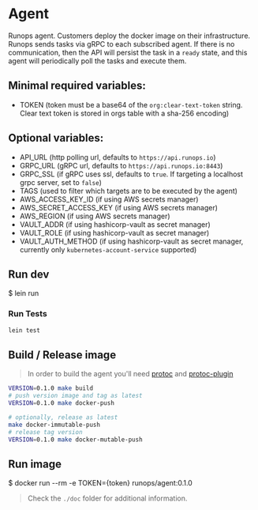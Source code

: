# Agent

Runops agent. Customers deploy the docker image on their infrastructure.
Runops sends tasks via gRPC to each subscribed agent. If there is no communication,
then the API will persist the task in a `ready` state, and this agent will periodically
poll the tasks and execute them.

## Minimal required variables:
- TOKEN (token must be a base64 of the `org:clear-text-token` string. Clear text token is stored in orgs table with a sha-256 encoding)

## Optional variables:
- API_URL (http polling url, defaults to `https://api.runops.io`)
- GRPC_URL (gRPC url, defaults to `https://api.runops.io:8443`)
- GRPC_SSL (if gRPC uses ssl, defaults to `true`. If targeting a localhost grpc server, set to `false`)
- TAGS (used to filter which targets are to be executed by the agent)
- AWS_ACCESS_KEY_ID (if using AWS secrets manager)
- AWS_SECRET_ACCESS_KEY (if using AWS secrets manager)
- AWS_REGION (if using AWS secrets manager)
- VAULT_ADDR (if using hashicorp-vault as secret manager)
- VAULT_ROLE (if using hashicorp-vault as secret manager)
- VAULT_AUTH_METHOD (if using hashicorp-vault as secret manager, currently only `kubernetes-account-service` supported)

## Run dev
$ lein run

### Run Tests

```sh
lein test
```

## Build / Release image

> In order to build the agent you'll need [protoc](https://grpc.io/docs/protoc-installation/) and [protoc-plugin](https://github.com/protojure/protoc-plugin#installation)

```sh
VERSION=0.1.0 make build
# push version image and tag as latest
VERSION=0.1.0 make docker-push

# optionally, release as latest
make docker-immutable-push
# release tag version
VERSION=0.1.0 make docker-mutable-push
```

## Run image
$ docker run --rm -e TOKEN={token} runops/agent:0.1.0

> Check the `./doc` folder for additional information.
